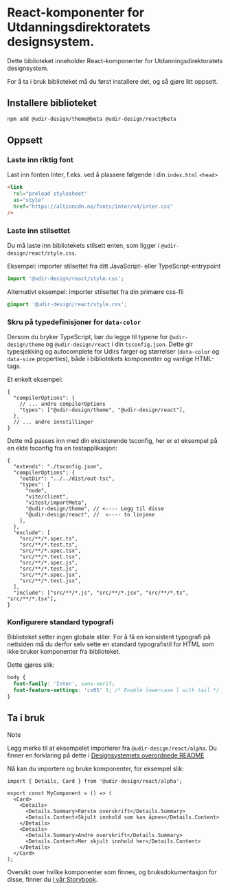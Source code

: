 # React-komponenter for Utdanningsdirektoratets designsystem.

Dette biblioteket inneholder React-komponenter for Utdanningsdirektoratets designsystem.

For å ta i bruk biblioteket må du først installere det, og så gjøre litt oppsett.

## Installere biblioteket

```bash
npm add @udir-design/theme@beta @udir-design/react@beta
```

## Oppsett

### Laste inn riktig font

Last inn fonten Inter, f.eks. ved å plassere følgende i din `index.html` `<head>`

```html
<link
  rel="preload stylesheet"
  as="style"
  href="https://altinncdn.no/fonts/inter/v4/inter.css"
/>
```

### Laste inn stilsettet

Du må laste inn bibliotekets stilsett enten, som ligger i `@udir-design/react/style.css`.

Eksempel: importer stilsettet fra ditt JavaScript- eller TypeScript-entrypoint

```ts
import '@udir-design/react/style.css';
```

Alternativt eksempel: importer stilsettet fra din primære css-fil

```css
@import '@udir-design/react/style.css';
```

### Skru på typedefinisjoner for `data-color`

Dersom du bryker TypeScript, bør du legge til typene for `@udir-design/theme` og `@udir-design/react` i din `tsconfig.json`. Dette gir typesjekking og autocomplete for Udirs farger og størrelser (`data-color` og `data-size` properties), både i bibliotekets komponenter og vanlige HTML-tags.

Et enkelt eksempel:

```jsonc
{
  "compilerOptions": {
    // ... andre compilerOptions
    "types": ["@udir-design/theme", "@udir-design/react"],
  },
  // ... andre innstillinger
}
```

Dette må passes inn med din eksisterende tsconfig, her er et eksempel på en ekte tsconfig fra en testapplikasjon:

```jsonc
{
  "extends": "./tsconfig.json",
  "compilerOptions": {
    "outDir": "../../dist/out-tsc",
    "types": [
      "node",
      "vite/client",
      "vitest/importMeta",
      "@udir-design/theme", // <---- Legg til disse
      "@udir-design/react", //  <---- to linjene
    ],
  },
  "exclude": [
    "src/**/*.spec.ts",
    "src/**/*.test.ts",
    "src/**/*.spec.tsx",
    "src/**/*.test.tsx",
    "src/**/*.spec.js",
    "src/**/*.test.js",
    "src/**/*.spec.jsx",
    "src/**/*.test.jsx",
  ],
  "include": ["src/**/*.js", "src/**/*.jsx", "src/**/*.ts", "src/**/*.tsx"],
}
```

### Konfigurere standard typografi

Biblioteket setter ingen globale stiler. For å få en konsistent typografi på nettsiden må du derfor selv sette en standard typografistil for HTML som ikke bruker komponenter fra biblioteket.

Dette gjøres slik:

```css
body {
  font-family: 'Inter', sans-serif;
  font-feature-settings: 'cv05' 1; /* Enable lowercase l with tail */
}
```

## Ta i bruk

> [!NOTE]
> Legg merke til at eksempelet importerer fra `@udir-design/react/alpha`.
> Du finner en forklaring på dette i [Designsystemets overordnede README](https://github.com/Utdanningsdirektoratet/designsystem?tab=readme-ov-file#livsfaser-for-en-komponent)

Nå kan du importere og bruke komponenter, for eksempel slik:

```tsx
import { Details, Card } from '@udir-design/react/alpha';

export const MyComponent = () => (
  <Card>
    <Details>
      <Details.Summary>Første overskrift</Details.Summary>
      <Details.Content>Skjult innhold som kan åpnes</Details.Content>
    </Details>
    <Details>
      <Details.Summary>Andre overskrift</Details.Summary>
      <Details.Content>Mer skjult innhold her</Details.Content>
    </Details>
  </Card>
);
```

Oversikt over hvilke komponenter som finnes, og bruksdokumentasjon for disse, finner du [i vår Storybook](https://main--667e8f07bf467ff4403dfe77.chromatic.com).
